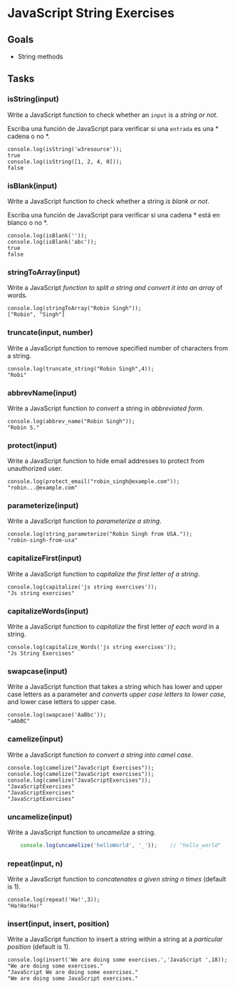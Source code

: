 # JavaScript String Exercises

## Goals

- String methods

## Tasks

### isString(input)

Write a JavaScript function to check whether an `input` is a *string or not*.

Escriba una función de JavaScript para verificar si una `entrada` es una * cadena o no *.

    console.log(isString('w3resource'));
    true
    console.log(isString([1, 2, 4, 0]));
    false

### isBlank(input)

Write a JavaScript function to check whether a string *is blank or not*.

Escriba una función de JavaScript para verificar si una cadena * está en blanco o no *.

    console.log(isBlank(''));
    console.log(isBlank('abc'));
    true
    false

### stringToArray(input)

Write a JavaScript *function to split a string and convert it into an array* of words.

    console.log(stringToArray("Robin Singh"));
    ["Robin", "Singh"]

### truncate(input, number)

Write a JavaScript function to remove specified number of characters from a string.

    console.log(truncate_string("Robin Singh",4));
    "Robi"

### abbrevName(input)

Write a JavaScript function *to convert* a string in *abbreviated form*.

    console.log(abbrev_name("Robin Singh"));
    "Robin S."

### protect(input)

Write a JavaScript function to hide email addresses to protect from unauthorized user.

    console.log(protect_email("robin_singh@example.com"));
    "robin...@example.com"

### parameterize(input)

Write a JavaScript function to *parameterize a string*.

    console.log(string_parameterize("Robin Singh from USA."));
    "robin-singh-from-usa"

### capitalizeFirst(input)

Write a JavaScript function to *capitalize the first letter of a string*.

    console.log(capitalize('js string exercises'));
    "Js string exercises"

### capitalizeWords(input)

Write a JavaScript function to *capitalize* the first letter *of each word* in a string.

    console.log(capitalize_Words('js string exercises'));
    "Js String Exercises"

### swapcase(input)

Write a JavaScript function that takes a string which has lower and upper case letters as a parameter and *converts upper case letters to lower case*, and lower case letters to upper case.

    console.log(swapcase('AaBbc'));
    "aAbBC"

### camelize(input)

Write a JavaScript function *to convert a string into camel case*.

    console.log(camelize("JavaScript Exercises"));
    console.log(camelize("JavaScript exercises"));
    console.log(camelize("JavaScriptExercises"));
    "JavaScriptExercises"
    "JavaScriptExercises"
    "JavaScriptExercises"

### uncamelize(input)

Write a JavaScript function to *uncamelize* a string.

```js
    console.log(uncamelize('helloWorld', '_'));    // "hello_world"
```

### repeat(input, n)

Write a JavaScript function to *concatenates a given string n times* (default is 1).

    console.log(repeat('Ha!',3));
    "Ha!Ha!Ha!"

### insert(input, insert, position)

Write a JavaScript function to insert a string within a string at a *particular position* (default is 1).


    console.log(insert('We are doing some exercises.','JavaScript ',18));
    "We are doing some exercises."
    "JavaScript We are doing some exercises."
    "We are doing some JavaScript exercises."
